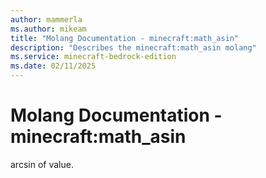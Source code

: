 ```yaml
---
author: mammerla
ms.author: mikeam
title: "Molang Documentation - minecraft:math_asin"
description: "Describes the minecraft:math_asin molang"
ms.service: minecraft-bedrock-edition
ms.date: 02/11/2025 
---
```


# Molang Documentation - minecraft:math_asin

arcsin of value.
